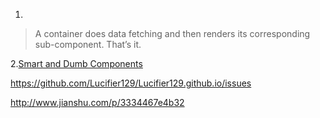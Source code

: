 1.

>A container does data fetching and then renders its corresponding sub-component. That’s it.



2.[Smart and Dumb Components](https://medium.com/@dan_abramov/smart-and-dumb-components-7ca2f9a7c7d0)


https://github.com/Lucifier129/Lucifier129.github.io/issues

http://www.jianshu.com/p/3334467e4b32
